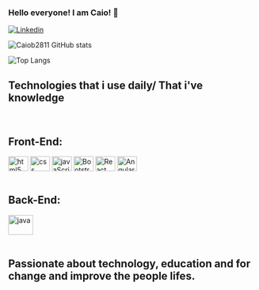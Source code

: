 ### Hello everyone! I am Caio! 👋

[![Linkedin](https://img.shields.io/badge/LinkedIn-0077B5?style=for-the-badge&logo=linkedin&logoColor=white)](https://www.linkedin.com/in/caio-bomfim-pantoja/)

![Caiob2811 GitHub stats](https://github-readme-stats.vercel.app/api?username=caiob2811&show_icons=true&theme=transparent)

![Top Langs](https://github-readme-stats.vercel.app/api/top-langs/?username=caiob2811&layout=compact&theme=transparent)

## Technologies that i use daily/ That i've knowledge ##

<div style="display: inline_block"><br/>
  <h2>Front-End:</h2>
  <img align="center" height="30" width="40" alt="html5" src="https://cdn.jsdelivr.net/gh/devicons/devicon@latest/icons/html5/html5-original.svg" />
  <img align="center" height="30" width="40" alt="css" src="https://cdn.jsdelivr.net/gh/devicons/devicon@latest/icons/css3/css3-original.svg" />      
  <img align="center" height="30" width="40" alt="javaScript" src="https://cdn.jsdelivr.net/gh/devicons/devicon@latest/icons/javascript/javascript-original.svg" />
  <img align="center" height="30" width="40" alt="Bootstrap" rel="stylesheet" src="https://cdn.jsdelivr.net/gh/devicons/devicon@latest/icons/bootstrap/bootstrap-original.svg" />
  <img align="center" height="30" width="40" alt="React" rel="stylesheet" src="https://cdn.jsdelivr.net/gh/devicons/devicon@latest/icons/react/react-original.svg" />
  <img align="center" height="30" width="40" alt="Angular" rel="stylesheet" src="https://cdn.jsdelivr.net/gh/devicons/devicon@latest/icons/angular/angular-original.svg" />
  
          
</div>     

<div style="display: inline_block"><br/>
  <h2>Back-End:</h2>
  <img align="center" height="40" width="50" alt="java" src="https://cdn.jsdelivr.net/gh/devicons/devicon@latest/icons/java/java-original-wordmark.svg" />
</div>

<div style="display: inline_block"><br/> 
  <h2>Passionate about technology, education and for change and improve the people lifes.</h2>
</div>
